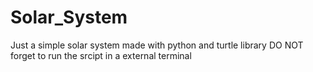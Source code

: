 # Solar_System
Just a simple solar system made with python and turtle library
DO NOT forget to run the srcipt in a external terminal

